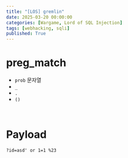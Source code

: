 ```yaml
---
title: "[LOS] gremlin"
date: 2025-03-20 00:00:00
categories: [Wargame, Lord of SQL Injection]
tags: [webhacking, sqli]
published: True
---
```


# preg_match

- `prob` 문자열
- `_`
- `.`
- `()`

<br>

# Payload

```
?id=asd' or 1=1 %23
```
